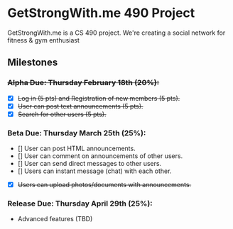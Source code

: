 # GetStrongWith.me 490 Project

GetStrongWith.me is a CS 490 project. We're creating a social network for fitness & gym enthusiast

## Milestones

### ~~Alpha Due: Thursday February 18th (20%):~~
- [x] ~~Log in (5 pts) and Registration of new members (5 pts).~~
- [x] ~~User can post text announcements (5 pts).~~
- [x] ~~Search for other users (5 pts).~~

### Beta Due: Thursday March 25th (25%):
- [] User can post HTML announcements. 
- [] User can comment on announcements of other users. 
- [] User can send direct messages to other users.
- [] Users can instant message (chat) with each other.
- [x] ~~Users can upload photos/documents with announcements.~~

### Release Due: Thursday April 29th (25%):
- Advanced features (TBD)



